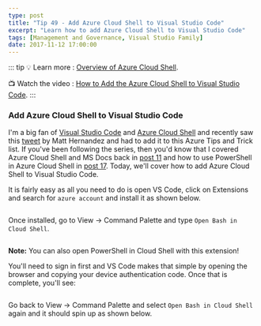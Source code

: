 ```yaml
---
type: post
title: "Tip 49 - Add Azure Cloud Shell to Visual Studio Code"
excerpt: "Learn how to add Azure Cloud Shell to Visual Studio Code"
tags: [Management and Governance, Visual Studio Family]
date: 2017-11-12 17:00:00
---
```


::: tip
:bulb: Learn more : [Overview of Azure Cloud Shell](https://docs.microsoft.com/azure/cloud-shell/overview?WT.mc_id=docs-azuredevtips-azureappsdev).

:tv: Watch the video : [How to Add the Azure Cloud Shell to Visual Studio Code](https://www.youtube.com/watch?v=pB_xjSg7fcQ&list=PLLasX02E8BPCNCK8Thcxu-Y-XcBUbhFWC&index=43?WT.mc_id=youtube-azuredevtips-azureappsdev).
:::
### Add Azure Cloud Shell to Visual Studio Code

I'm a big fan of [Visual Studio Code](http://twitter.com/code?WT.mc_id=twitter-azuredevtips-azureappsdev) and [Azure Cloud Shell](https://azure.microsoft.com/features/cloud-shell?WT.mc_id=azure-azuredevtips-azureappsdev) and recently saw this [tweet](https://twitter.com/fiveisprime/status/928774771763900416?WT.mc_id=twitter-azuredevtips-azureappsdev) by Matt Hernandez and had to add it to this Azure Tips and Trick list. If you've been following the series, then you'd know that I covered Azure Cloud Shell and MS Docs back in [post 11](tip11/) and how to use PowerShell in Azure Cloud Shell in [post 17](tip17/). Today, we'll cover how to add Azure Cloud Shell to Visual Studio Code.

It is fairly easy as all you need to do is open VS Code, click on Extensions and search for `azure account` and install it as shown below.

<img :src="$withBase('/files/azurevscode1.png')">

Once installed, go to View -> Command Palette and type `Open Bash in Cloud Shell`.

<img :src="$withBase('/files/azurevscode2.png')">

**Note:** You can also open PowerShell in Cloud Shell with this extension!


You'll need to sign in first and VS Code makes that simple by opening the browser and copying your device authentication code. Once that is complete, you'll see:

<img :src="$withBase('/files/azurevscode3.png')">

Go back to View -> Command Palette and select `Open Bash in Cloud Shell` again and it should spin up as shown below.

 <img :src="$withBase('/files/azurevscode4.png')">
